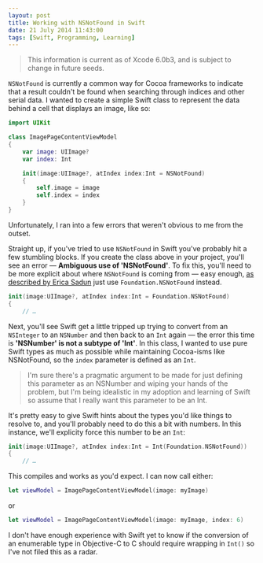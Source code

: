 ```yaml
---
layout: post
title: Working with NSNotFound in Swift
date: 21 July 2014 11:43:00
tags: [Swift, Programming, Learning]
---
```


> This information is current as of Xcode 6.0b3, and is subject to change in future seeds.

`NSNotFound` is currently a common way for Cocoa frameworks to indicate that a result couldn't be found when searching through indices and other serial data. I wanted to create a simple Swift class to represent the data behind a cell that displays an image, like so:

```swift
import UIKit

class ImagePageContentViewModel
{
    var image: UIImage?
    var index: Int

    init(image:UIImage?, atIndex index:Int = NSNotFound)
    {
        self.image = image
        self.index = index
    }
}
```

Unfortunately, I ran into a few errors that weren't obvious to me from the outset.

Straight up, if you've tried to use `NSNotFound` in Swift you've probably hit a few stumbling blocks. If you create the class above in your project, you'll see an error — **Ambiguous use of 'NSNotFound'**. To fix this, you'll need to be more explicit about where `NSNotFound` is coming from — easy enough, [as described by Erica Sadun](http://ericasadun.com/2014/06/13/swift-fixing-ambiguous-use-of-nsnotfound/) just use `Foundation.NSNotFound` instead.


```swift
init(image:UIImage?, atIndex index:Int = Foundation.NSNotFound)
{
    // …
```

Next, you'll see Swift get a little tripped up trying to convert from an `NSInteger` to an `NSNumber` and then back to an `Int` again — the error this time is **'NSNumber' is not a subtype of 'Int'**. In this class, I wanted to use pure Swift types as much as possible while maintaining Cocoa-isms like NSNotFound, so the `index` parameter is defined as an `Int`.

> I'm sure there's a pragmatic argument to be made for just defining this parameter as an NSNumber and wiping your hands of the problem, but I'm being idealistic in my adoption and learning of Swift so assume that I really want this parameter to be an Int.

It's pretty easy to give Swift hints about the types you'd like things to resolve to, and you'll probably need to do this a bit with numbers. In this instance, we'll explicity force this number to be an `Int`:

```swift
init(image:UIImage?, atIndex index:Int = Int(Foundation.NSNotFound))
{
    // …
```

This compiles and works as you'd expect. I can now call either:

```swift
let viewModel = ImagePageContentViewModel(image: myImage)
```

or

```swift
let viewModel = ImagePageContentViewModel(image: myImage, index: 6)
```

I don't have enough experience with Swift yet to know if the conversion of an enumerable type in Objective-C to C should require wrapping in `Int()` so I've not filed this as a radar.
